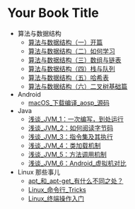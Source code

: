 # Your Book Title

- 算法与数据结构
  * [算法与数据结构（一）开篇](算法与数据结构/算法与数据结构（一）开篇.md)
  * [算法与数据结构（二）如何学习](算法与数据结构/算法与数据结构（二）如何学习.md)
  * [算法与数据结构（三）数组与链表](算法与数据结构/算法与数据结构（三）数组与链表.md)
  * [算法与数据结构（四）栈与队列](算法与数据结构/算法与数据结构（四）栈与队列.md)
  * [算法与数据结构（五）哈希表](算法与数据结构/算法与数据结构（五）哈希表.md)
  * [算法与数据结构（六）二叉树基础篇](算法与数据结构/算法与数据结构（六）二叉树基础篇.md)
- Android
  * [macOS_下载编译_aosp_源码](Android/macOS_下载编译_aosp_源码.md)
- Java
  * [浅谈_JVM_1：一次编写，到处运行](Java/浅谈_JVM_1：一次编写，到处运行.md)
  * [浅谈_JVM_2：如何阅读字节码](Java/浅谈_JVM_2：如何阅读字节码.md)
  * [浅谈_JVM_3：指令集及其执行](Java/浅谈_JVM_3：指令集及其执行.md)
  * [浅谈_JVM_4：类加载机制](Java/浅谈_JVM_4：类加载机制.md)
  * [浅谈_JVM_5：方法调用机制](Java/浅谈_JVM_5：方法调用机制.md)
  * [浅谈_JVM_6：Android_虚拟机对比](Java/浅谈_JVM_6：Android_虚拟机对比.md)
- Linux 那些事儿
  * [apt_和_apt-get_有什么不同之处？](Linux%20那些事儿/apt_和_apt-get_有什么不同之处？.md)
  * [Linux_命令行_Tricks](Linux%20那些事儿/Linux_命令行_Tricks.md)
  * [Linux_终端操作入门](Linux%20那些事儿/Linux_终端操作入门.md)
